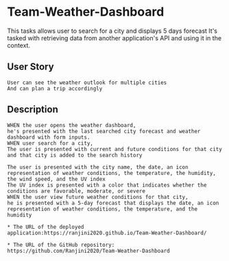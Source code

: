 # Team-Weather-Dashboard
This tasks allows user to search for a city and displays 5 days forecast
It's tasked with retrieving data from another application's API and using it in the context.

## User Story
```
User can see the weather outlook for multiple cities
And can plan a trip accordingly
```

## Description

```
WHEN the user opens the weather dashboard,
he's presented with the last searched city forecast and weather dashboard with form inputs.
WHEN user search for a city,
The user is presented with current and future conditions for that city and that city is added to the search history

The user is presented with the city name, the date, an icon representation of weather conditions, the temperature, the humidity, 
the wind speed, and the UV index
The UV index is presented with a color that indicates whether the conditions are favorable, moderate, or severe
WHEN the user view future weather conditions for that city, 
he is presented with a 5-day forecast that displays the date, an icon representation of weather conditions, the temperature, and the humidity

* The URL of the deployed application:https://ranjini2020.github.io/Team-Weather-Dashboard/

* The URL of the GitHub repository: https://github.com/Ranjini2020/Team-Weather-Dashboard




